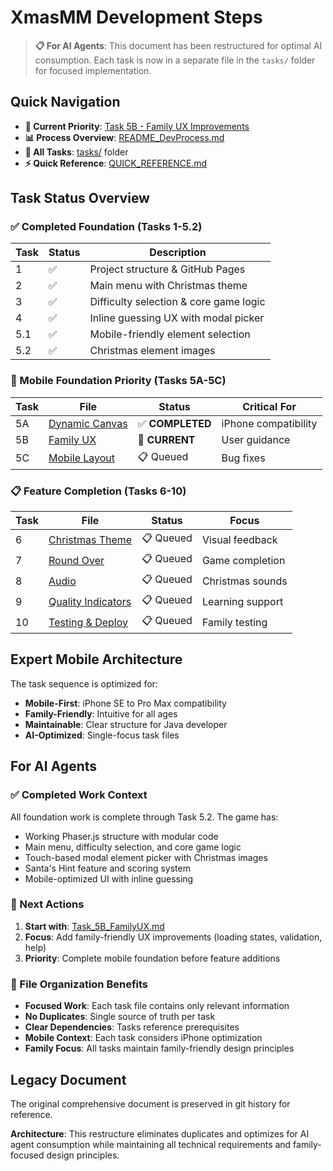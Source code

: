 # XmasMM Development Steps

> **📋 For AI Agents**: This document has been restructured for optimal AI consumption. Each task is now in a separate file in the `tasks/` folder for focused implementation.

## Quick Navigation
- **🎯 Current Priority**: [Task 5B - Family UX Improvements](tasks/Task_5B_FamilyUX.md)
- **📊 Process Overview**: [README_DevProcess.md](README_DevProcess.md)
- **📁 All Tasks**: [tasks/](tasks/) folder
- **⚡ Quick Reference**: [QUICK_REFERENCE.md](QUICK_REFERENCE.md)

## Task Status Overview

### ✅ Completed Foundation (Tasks 1-5.2)
| Task | Status | Description |
|------|--------|-------------|
| 1 | ✅ | Project structure & GitHub Pages |
| 2 | ✅ | Main menu with Christmas theme |
| 3 | ✅ | Difficulty selection & core game logic |
| 4 | ✅ | Inline guessing UX with modal picker |
| 5.1 | ✅ | Mobile-friendly element selection |
| 5.2 | ✅ | Christmas element images |

### 🎯 Mobile Foundation Priority (Tasks 5A-5C)
| Task | File | Status | Critical For |
|------|------|--------|--------------|
| 5A | [Dynamic Canvas](tasks/Task_5A_DynamicCanvas.md) | ✅ **COMPLETED** | iPhone compatibility |
| 5B | [Family UX](tasks/Task_5B_FamilyUX.md) | 🎯 **CURRENT** | User guidance |
| 5C | [Mobile Layout](tasks/Task_5C_MobileLayout.md) | 📋 Queued | Bug fixes |

### 📋 Feature Completion (Tasks 6-10)
| Task | File | Status | Focus |
|------|------|--------|-------|
| 6 | [Christmas Theme](tasks/Task_6_ChristmasTheme.md) | 📋 Queued | Visual feedback |
| 7 | [Round Over](tasks/Task_7_RoundOver.md) | 📋 Queued | Game completion |
| 8 | [Audio](tasks/Task_8_Audio.md) | 📋 Queued | Christmas sounds |
| 9 | [Quality Indicators](tasks/Task_9_QualityIndicators.md) | 📋 Queued | Learning support |
| 10 | [Testing & Deploy](tasks/Task_10_Testing.md) | 📋 Queued | Family testing |

## Expert Mobile Architecture
The task sequence is optimized for:
- **Mobile-First**: iPhone SE to Pro Max compatibility
- **Family-Friendly**: Intuitive for all ages
- **Maintainable**: Clear structure for Java developer
- **AI-Optimized**: Single-focus task files

## For AI Agents

### ✅ Completed Work Context
All foundation work is complete through Task 5.2. The game has:
- Working Phaser.js structure with modular code
- Main menu, difficulty selection, and core game logic
- Touch-based modal element picker with Christmas images
- Santa's Hint feature and scoring system
- Mobile-optimized UI with inline guessing

### 🎯 Next Actions
1. **Start with**: [Task_5B_FamilyUX.md](tasks/Task_5B_FamilyUX.md)
2. **Focus**: Add family-friendly UX improvements (loading states, validation, help)
3. **Priority**: Complete mobile foundation before feature additions

### 📁 File Organization Benefits
- **Focused Work**: Each task file contains only relevant information
- **No Duplicates**: Single source of truth per task
- **Clear Dependencies**: Tasks reference prerequisites  
- **Mobile Context**: Each task considers iPhone optimization
- **Family Focus**: All tasks maintain family-friendly design principles

## Legacy Document
The original comprehensive document is preserved in git history for reference.

**Architecture**: This restructure eliminates duplicates and optimizes for AI agent consumption while maintaining all technical requirements and family-focused design principles.


